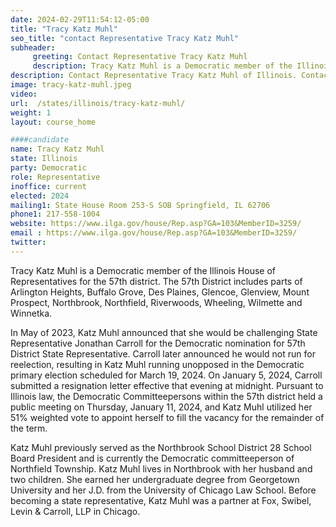 ```yaml
---
date: 2024-02-29T11:54:12-05:00
title: "Tracy Katz Muhl"
seo_title: "contact Representative Tracy Katz Muhl"
subheader:
     greeting: Contact Representative Tracy Katz Muhl
     description: Tracy Katz Muhl is a Democratic member of the Illinois House of Representatives for the 57th district. The 57th District includes parts of Arlington Heights, Buffalo Grove, Des Plaines, Glencoe, Glenview, Mount Prospect, Northbrook, Northfield, Riverwoods, Wheeling, Wilmette and Winnetka.
description: Contact Representative Tracy Katz Muhl of Illinois. Contact information for Tracy Katz Muhl includes email address, phone number, and mailing address.
image: tracy-katz-muhl.jpeg
video:
url:  /states/illinois/tracy-katz-muhl/
weight: 1
layout: course_home

####candidate
name: Tracy Katz Muhl
state: Illinois
party: Democratic
role: Representative
inoffice: current
elected: 2024
mailing1: State House Room 253-S SOB Springfield, IL 62706
phone1: 217-558-1004
website: https://www.ilga.gov/house/Rep.asp?GA=103&MemberID=3259/
email : https://www.ilga.gov/house/Rep.asp?GA=103&MemberID=3259/
twitter:
---
```


Tracy Katz Muhl is a Democratic member of the Illinois House of Representatives for the 57th district. The 57th District includes parts of Arlington Heights, Buffalo Grove, Des Plaines, Glencoe, Glenview, Mount Prospect, Northbrook, Northfield, Riverwoods, Wheeling, Wilmette and Winnetka.

In May of 2023, Katz Muhl announced that she would be challenging State Representative Jonathan Carroll for the Democratic nomination for 57th District State Representative. Carroll later announced he would not run for reelection, resulting in Katz Muhl running unopposed in the Democratic primary election scheduled for March 19, 2024. On January 5, 2024, Carroll submitted a resignation letter effective that evening at midnight. Pursuant to Illinois law, the Democratic Committeepersons within the 57th district held a public meeting on Thursday, January 11, 2024, and Katz Muhl utilized her 51% weighted vote to appoint herself to fill the vacancy for the remainder of the term.

Katz Muhl previously served as the Northbrook School District 28 School Board President and is currently the Democratic committeeperson of Northfield Township. Katz Muhl lives in Northbrook with her husband and two children. She earned her undergraduate degree from Georgetown University and her J.D. from the University of Chicago Law School. Before becoming a state representative, Katz Muhl was a partner at Fox, Swibel, Levin & Carroll, LLP in Chicago.
